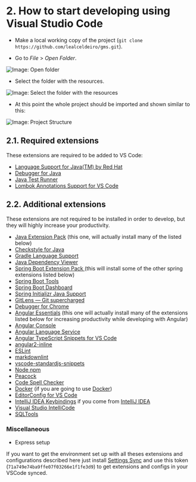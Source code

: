 # 2. How to start developing using Visual Studio Code

* Make a local working copy of the project (`git clone https://github.com/lealceldeiro/gms.git`).

* Go to _File_ > _Open Folder_.

![Image: Open folder](./images/vs-code-1-open-folder.png)

* Select the folder with the resources.

![Image: Select the folder with the resources](./images/vs-code-2-select-folder.png)

* At this point the whole project should be imported and shown similar to this:

![Image: Project Structure](./images/vs-code-3-imported-project.png)

## 2.1. Required extensions

These extensions are required to be added to VS Code:

* [Language Support for Java(TM) by Red Hat](https://marketplace.visualstudio.com/items?itemName=redhat.java)
* [Debugger for Java](https://marketplace.visualstudio.com/items?itemName=vscjava.vscode-java-debug)
* [Java Test Runner](https://marketplace.visualstudio.com/items?itemName=vscjava.vscode-java-test)
* [Lombok Annotations Support for VS Code](https://marketplace.visualstudio.com/items?itemName=GabrielBB.vscode-lombok)

## 2.2. Additional extensions

These extensions are not required to be installed in order to develop, but they will highly increase your productivity.

* [Java Extension Pack](https://marketplace.visualstudio.com/items?itemName=vscjava.vscode-java-pack) (this one, will actually install many of the listed below)
* [Checkstyle for Java](https://marketplace.visualstudio.com/items?itemName=shengchen.vscode-checkstyle)
* [Gradle Language Support](https://marketplace.visualstudio.com/items?itemName=naco-siren.gradle-language)
* [Java Dependency Viewer](https://marketplace.visualstudio.com/items?itemName=vscjava.vscode-java-dependency)
* [Spring Boot Extension Pack
](https://marketplace.visualstudio.com/items?itemName=Pivotal.vscode-boot-dev-pack) (this will install some of the other spring extensions listed below)
* [Spring Boot Tools](https://marketplace.visualstudio.com/items?itemName=Pivotal.vscode-spring-boot)
* [Spring Boot Dashboard](https://marketplace.visualstudio.com/items?itemName=vscjava.vscode-spring-boot-dashboard)
* [Spring Initializr Java Support](https://marketplace.visualstudio.com/items?itemName=vscjava.vscode-spring-initializr)
* [GitLens — Git supercharged](https://marketplace.visualstudio.com/items?itemName=eamodio.gitlens)
* [Debugger for Chrome](https://marketplace.visualstudio.com/items?itemName=msjsdiag.debugger-for-chrome)
* [Angular Essentials](https://marketplace.visualstudio.com/items?itemName=johnpapa.angular-essentials) (this one will actually install many of the extensions listed below for increasing productivity while developing with Angular)
* [Angular Console](https://marketplace.visualstudio.com/items?itemName=nrwl.angular-console)
* [Angular Language Service](https://marketplace.visualstudio.com/items?itemName=Angular.ng-template)
* [Angular TypeScript Snippets for VS Code](https://marketplace.visualstudio.com/items?itemName=johnpapa.Angular2)
* [angular2-inline](https://marketplace.visualstudio.com/items?itemName=natewallace.angular2-inline)
* [ESLint](https://marketplace.visualstudio.com/items?itemName=dbaeumer.vscode-eslint)
* [markdownlint](https://marketplace.visualstudio.com/items?itemName=DavidAnson.vscode-markdownlint)
* [vscode-standardjs-snippets](https://marketplace.visualstudio.com/items?itemName=capaj.vscode-standardjs-snippets)
* [Node npm](https://marketplace.visualstudio.com/items?itemName=eg2.vscode-npm-script)
* [Peacock](https://marketplace.visualstudio.com/items?itemName=johnpapa.vscode-peacock)
* [Code Spell Checker](https://marketplace.visualstudio.com/items?itemName=streetsidesoftware.code-spell-checker)
* [Docker](https://marketplace.visualstudio.com/items?itemName=PeterJausovec.vscode-docker) (if you are going to use [Docker](https://www.docker.com/))
* [EditorConfig for VS Code](https://marketplace.visualstudio.com/items?itemName=EditorConfig.EditorConfig)
* [IntelliJ IDEA Keybindings](https://marketplace.visualstudio.com/items?itemName=k--kato.intellij-idea-keybindings) if you come from [IntelliJ IDEA](https://www.jetbrains.com/idea/)
* [Visual Studio IntelliCode](https://marketplace.visualstudio.com/items?itemName=VisualStudioExptTeam.vscodeintellicode)
* [SQLTools](https://marketplace.visualstudio.com/items?itemName=mtxr.sqltools)

### Miscellaneous

* Express setup

If you want to get the environment set up with all theses extensions and configurations described here just install [Settings Sync](https://marketplace.visualstudio.com/items?itemName=Shan.code-settings-sync) and use this token (`71a749e74ba9ffe07f03266e1f1fe3d9`) to get extensions and configs in your VSCode synced.

